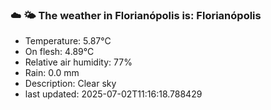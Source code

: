 ### ☁️ 🌤️  The weather in Florianópolis is: Florianópolis

- Temperature: 5.87°C
- On flesh: 4.89°C
- Relative air humidity: 77%
- Rain: 0.0 mm
- Description: Clear sky
- last updated: 2025-07-02T11:16:18.788429
